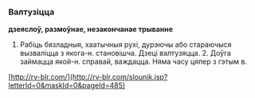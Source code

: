 ### Валтузіцца
**дзеяслоў, размоўнае, незакончанае трыванне**

1. Рабіць бязладныя, хаатычныя рухі, дурэючы або стараючыся вызваліцца з якога-н. становішча. Дзеці валтузяцца. 2. Доўга займацца якой-н. справай, важдацца. Няма часу цяпер з гэтым в.

<a rel="author">[http://rv-blr.com/](http://rv-blr.com/slounik.jsp?letterId=0&maskId=0&pageId=485)</a>
